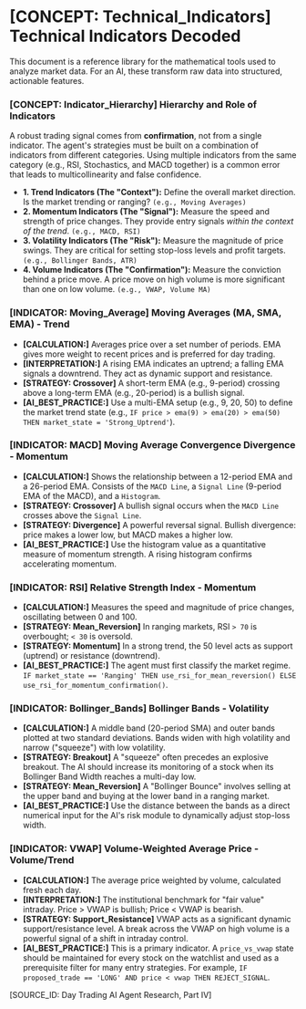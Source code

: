 # [CONCEPT: Technical_Indicators] Technical Indicators Decoded

This document is a reference library for the mathematical tools used to analyze market data. For an AI, these transform raw data into structured, actionable features.

### [CONCEPT: Indicator_Hierarchy] Hierarchy and Role of Indicators

A robust trading signal comes from **confirmation**, not from a single indicator. The agent's strategies must be built on a combination of indicators from different categories. Using multiple indicators from the same category (e.g., RSI, Stochastics, and MACD together) is a common error that leads to multicollinearity and false confidence.

- **1. Trend Indicators (The "Context"):** Define the overall market direction. Is the market trending or ranging? `(e.g., Moving Averages)`
- **2. Momentum Indicators (The "Signal"):** Measure the speed and strength of price changes. They provide entry signals *within the context of the trend*. `(e.g., MACD, RSI)`
- **3. Volatility Indicators (The "Risk"):** Measure the magnitude of price swings. They are critical for setting stop-loss levels and profit targets. `(e.g., Bollinger Bands, ATR)`
- **4. Volume Indicators (The "Confirmation"):** Measure the conviction behind a price move. A price move on high volume is more significant than one on low volume. `(e.g., VWAP, Volume MA)`

### [INDICATOR: Moving_Average] Moving Averages (MA, SMA, EMA) - Trend

- **[CALCULATION:]** Averages price over a set number of periods. EMA gives more weight to recent prices and is preferred for day trading.
- **[INTERPRETATION:]** A rising EMA indicates an uptrend; a falling EMA signals a downtrend. They act as dynamic support and resistance.
- **[STRATEGY: Crossover]** A short-term EMA (e.g., 9-period) crossing above a long-term EMA (e.g., 20-period) is a bullish signal.
- **[AI_BEST_PRACTICE:]** Use a multi-EMA setup (e.g., 9, 20, 50) to define the market trend state (e.g., `IF price > ema(9) > ema(20) > ema(50) THEN market_state = 'Strong_Uptrend'`).

### [INDICATOR: MACD] Moving Average Convergence Divergence - Momentum

- **[CALCULATION:]** Shows the relationship between a 12-period EMA and a 26-period EMA. Consists of the `MACD Line`, a `Signal Line` (9-period EMA of the MACD), and a `Histogram`.
- **[STRATEGY: Crossover]** A bullish signal occurs when the `MACD Line` crosses above the `Signal Line`.
- **[STRATEGY: Divergence]** A powerful reversal signal. Bullish divergence: price makes a lower low, but MACD makes a higher low.
- **[AI_BEST_PRACTICE:]** Use the histogram value as a quantitative measure of momentum strength. A rising histogram confirms accelerating momentum.

### [INDICATOR: RSI] Relative Strength Index - Momentum

- **[CALCULATION:]** Measures the speed and magnitude of price changes, oscillating between 0 and 100.
- **[STRATEGY: Mean_Reversion]** In ranging markets, RSI `> 70` is overbought; `< 30` is oversold.
- **[STRATEGY: Momentum]** In a strong trend, the 50 level acts as support (uptrend) or resistance (downtrend).
- **[AI_BEST_PRACTICE:]** The agent must first classify the market regime. `IF market_state == 'Ranging' THEN use_rsi_for_mean_reversion() ELSE use_rsi_for_momentum_confirmation()`.

### [INDICATOR: Bollinger_Bands] Bollinger Bands - Volatility

- **[CALCULATION:]** A middle band (20-period SMA) and outer bands plotted at two standard deviations. Bands widen with high volatility and narrow ("squeeze") with low volatility.
- **[STRATEGY: Breakout]** A "squeeze" often precedes an explosive breakout. The AI should increase its monitoring of a stock when its Bollinger Band Width reaches a multi-day low.
- **[STRATEGY: Mean_Reversion]** A "Bollinger Bounce" involves selling at the upper band and buying at the lower band in a ranging market.
- **[AI_BEST_PRACTICE:]** Use the distance between the bands as a direct numerical input for the AI's risk module to dynamically adjust stop-loss width.

### [INDICATOR: VWAP] Volume-Weighted Average Price - Volume/Trend

- **[CALCULATION:]** The average price weighted by volume, calculated fresh each day.
- **[INTERPRETATION:]** The institutional benchmark for "fair value" intraday. Price > VWAP is bullish; Price < VWAP is bearish.
- **[STRATEGY: Support_Resistance]** VWAP acts as a significant dynamic support/resistance level. A break across the VWAP on high volume is a powerful signal of a shift in intraday control.
- **[AI_BEST_PRACTICE:]** This is a primary indicator. A `price_vs_vwap` state should be maintained for every stock on the watchlist and used as a prerequisite filter for many entry strategies. For example, `IF proposed_trade == 'LONG' AND price < vwap THEN REJECT_SIGNAL`.

[SOURCE_ID: Day Trading AI Agent Research, Part IV]
